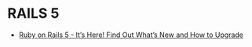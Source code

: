 # RAILS 5

* [Ruby on Rails 5 - It’s Here! Find Out What’s New and How to Upgrade](http://blog.careerfoundry.com/web-development/ruby-on-rails-5-its-here-find-out-whats-new-and-how-to-upgrade)
